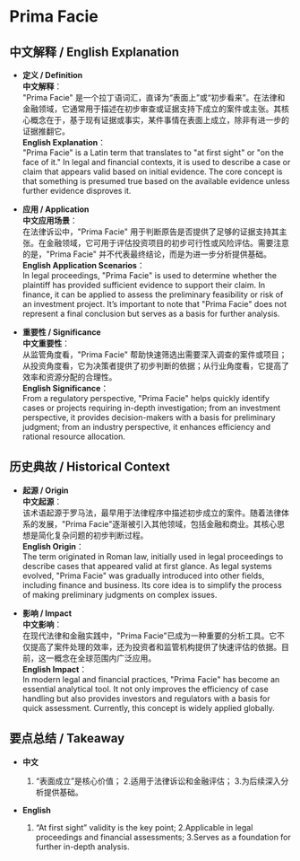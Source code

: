 # Prima Facie

## 中文解释 / English Explanation

* **定义 / Definition**  
  **中文解释**：  
  "Prima Facie" 是一个拉丁语词汇，直译为“表面上”或“初步看来”。在法律和金融领域，它通常用于描述在初步审查或证据支持下成立的案件或主张。其核心概念在于，基于现有证据或事实，某件事情在表面上成立，除非有进一步的证据推翻它。  
  **English Explanation**：  
  "Prima Facie" is a Latin term that translates to "at first sight" or "on the face of it." In legal and financial contexts, it is used to describe a case or claim that appears valid based on initial evidence. The core concept is that something is presumed true based on the available evidence unless further evidence disproves it.

* **应用 / Application**  
  **中文应用场景**：  
  在法律诉讼中，"Prima Facie" 用于判断原告是否提供了足够的证据支持其主张。在金融领域，它可用于评估投资项目的初步可行性或风险评估。需要注意的是，"Prima Facie" 并不代表最终结论，而是为进一步分析提供基础。  
  **English Application Scenarios**：  
  In legal proceedings, "Prima Facie" is used to determine whether the plaintiff has provided sufficient evidence to support their claim. In finance, it can be applied to assess the preliminary feasibility or risk of an investment project. It’s important to note that "Prima Facie" does not represent a final conclusion but serves as a basis for further analysis.

* **重要性 / Significance**  
  **中文重要性**：  
  从监管角度看，"Prima Facie" 帮助快速筛选出需要深入调查的案件或项目；从投资角度看，它为决策者提供了初步判断的依据；从行业角度看，它提高了效率和资源分配的合理性。  
  **English Significance**：  
  From a regulatory perspective, "Prima Facie" helps quickly identify cases or projects requiring in-depth investigation; from an investment perspective, it provides decision-makers with a basis for preliminary judgment; from an industry perspective, it enhances efficiency and rational resource allocation.

## 历史典故 / Historical Context

* **起源 / Origin**  
  **中文起源**：  
  该术语起源于罗马法，最早用于法律程序中描述初步成立的案件。随着法律体系的发展，"Prima Facie"逐渐被引入其他领域，包括金融和商业。其核心思想是简化复杂问题的初步判断过程。  
  **English Origin**：  
  The term originated in Roman law, initially used in legal proceedings to describe cases that appeared valid at first glance. As legal systems evolved, "Prima Facie" was gradually introduced into other fields, including finance and business. Its core idea is to simplify the process of making preliminary judgments on complex issues.

* **影响 / Impact**  
  **中文影响**：  
  在现代法律和金融实践中，"Prima Facie"已成为一种重要的分析工具。它不仅提高了案件处理的效率，还为投资者和监管机构提供了快速评估的依据。目前，这一概念在全球范围内广泛应用。  
  **English Impact**：  
  In modern legal and financial practices, "Prima Facie" has become an essential analytical tool. It not only improves the efficiency of case handling but also provides investors and regulators with a basis for quick assessment. Currently, this concept is widely applied globally.

## 要点总结 / Takeaway

* **中文**  
  1. “表面成立”是核心价值；
  2.适用于法律诉讼和金融评估；
  3.为后续深入分析提供基础。

* **English**  
  1. “At first sight” validity is the key point;
  2.Applicable in legal proceedings and financial assessments;
  3.Serves as a foundation for further in-depth analysis.